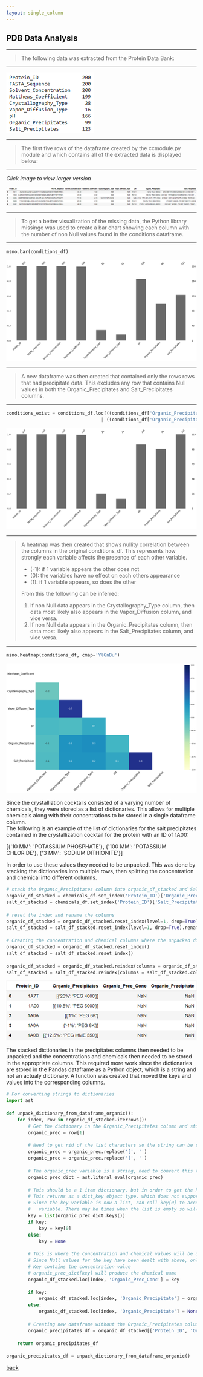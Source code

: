 ```yaml
---
layout: single_column
---
```


## PDB Data Analysis

---  

> The following data was extracted from the Protein Data Bank:

---  

![Missing Data Table](/assets/img/PDB_missing_data_table.png "Missing Data Table")  

---  

> The first five rows of the dataframe created by the ccmodule.py module and which contains all of the extracted data is displayed below:

---  


_Click image to view larger version_

[![Extracted Conditions Dataframe](/assets/img/conditions_df_first5.png "Extracted Conditions Dataframe")](https://github.com/at58474/at58474.github.io/blob/master/assets/img/conditions_df_first5.png)  

---  

> To get a better visualization of the missing data, the Python library missingo was used to create a bar chart showing each column with the number of non Null values found in the conditions dataframe.  

---  

```python
msno.bar(conditions_df)
```

[![PDB Missing Data](/assets/img/PDB_missing_data.png "PDB Missing Data")](https://github.com/at58474/at58474.github.io/blob/master/assets/img/PDB_missing_data.png)  

---  

> A new dataframe was then created that contained only the rows rows that had precipitate data. This excludes any row that contains Null values in both the Organic_Precipitates and Salt_Precipitates columns.  

---  

```python
conditions_exist = conditions_df.loc[((conditions_df['Organic_Precipitates'].notnull()) & (conditions_df['Salt_Precipitates'].notnull()))
                                   | ((conditions_df['Organic_Precipitates'].notnull()) | (conditions_df['Salt_Precipitates'].notnull()))]
```

[![PDB Missing Data Excluding](/assets/img/PDB_missing_data_excluding.png "PDB Missing Data Excluding")](https://github.com/at58474/at58474.github.io/blob/master/assets/img/PDB_missing_data_excluding.png)

---  

> A heatmap was then created that shows nullity correlation between the columns in the original conditions_df. This represents how strongly each variable affects the presence of each other variable.   
>
> - (-1): if 1 variable appears the other does not
> - (0): the variables have no effect on each others appearance
> - (1): if 1 variable appears, so does the other
>
> From this the following can be inferred:  
>
> 1. If non Null data appears in the Crystallography_Type column, then data most likely also appears in the Vapor_Diffusion column, and vice versa.
> 2. If non Null data appears in the Organic_Precipitates column, then data most likely also appears in the Salt_Precipitates column, and vice versa.

---  

```python
msno.heatmap(conditions_df, cmap='YlGnBu')
```

[![PDB Heatmap](/assets/img/nullity_correlation_heatmap.png "PDB Heatmap")](https://github.com/at58474/at58474.github.io/blob/master/assets/img/nullity_correlation_heatmap.png)  

Since the crystalliation cocktails consisted of a varying number of chemicals, they were stored as a list of dictionaries. This allows for multiple chemicals along with their concentrations to be stored in a single dataframe column.  
The following is an example of the list of dictionaries for the salt precipitates contained in the crystallization cocktail for the protein with an ID of 1A00:  

[{'10 MM': 'POTASSIUM PHOSPHATE'}, {'100 MM': 'POTASSIUM CHLORIDE'}, {'3 MM': 'SODIUM DITHIONITE'}]  

In order to use these values they needed to be unpacked. This was done by stacking the dictionaries into multiple rows, then splitting the concentration and chemical into different columns.  

```python
# stack the Organic_Precipitates column into organic_df_stacked and Salt_Precipitates column into salt_df_stacked
organic_df_stacked = chemicals_df.set_index('Protein_ID')['Organic_Precipitates'].str.split(', ', expand=True).stack()
salt_df_stacked = chemicals_df.set_index('Protein_ID')['Salt_Precipitates'].str.split(', ', expand=True).stack()

# reset the index and rename the columns
organic_df_stacked = organic_df_stacked.reset_index(level=1, drop=True).rename('Organic_Precipitates')
salt_df_stacked = salt_df_stacked.reset_index(level=1, drop=True).rename('Salt_Precipitates')

# Creating the concentration and chemical columns where the unpacked dictionary keys and values will be stored
organic_df_stacked = organic_df_stacked.reset_index()
salt_df_stacked = salt_df_stacked.reset_index()

organic_df_stacked = organic_df_stacked.reindex(columns = organic_df_stacked.columns.tolist() + ["Organic_Prec_Conc", "Organic_Precipitate"])
salt_df_stacked = salt_df_stacked.reindex(columns = salt_df_stacked.columns.tolist() + ["Salt_Prec_Conc", "Salt_Precipitate"])
```

[![Stacking and Splitting](/assets/img/stacking_and_splitting.png "Stacking and Splitting")](https://github.com/at58474/at58474.github.io/blob/master/assets/img/stacking_and_splitting.png)  

The stacked dictionaries in the precipitates columns then needed to be unpacked and the concentrations and chemicals then needed to be stored in the appropriate columns. This required more work since the dictionaries are stored in the Pandas dataframe as a Python object, which is a string and not an actualy dictionary. A function was created that moved the keys and values into the corresponding columns.  

```python
# For converting strings to dictionaries
import ast

def unpack_dictionary_from_dataframe_organic():
    for index, row in organic_df_stacked.iterrows():
        # Get the dictionary in the Organic_Precipitates column and store into the organic_prec variable
        organic_prec = row[1]

        # Need to get rid of the list characters so the string can be stored as a dictionary
        organic_prec = organic_prec.replace('[', '')
        organic_prec = organic_prec.replace(']', '')

        # The organic_prec variable is a string, need to convert this to a dictionary using ast.literal.eval(), required import
        organic_prec_dict = ast.literal_eval(organic_prec)

        # This should be a 1 item dictionary, but in order to get the key, which is the concentation value, will use keys() method.
        # This returns as a dict_key object type, which does not support indecies. This can be converted into a list though.
        # Since the key variable is now a list, can call key[0] to access the concentration value and store that into the key
        #   variable. There may be times when the list is empty so will handle that below, if so None will be stored.
        key = list(organic_prec_dict.keys())
        if key:
            key = key[0]
        else:
            key = None

        # This is where the concentration and chemical values will be updated in the dataframe
        # Since Null values for the key have been dealt with above, only need to handle here for the dictionary values(Organic Precipitate Column)
        # Key contains the concentration value
        # organic_prec_dict[key] will produce the chemical name
        organic_df_stacked.loc[index, 'Organic_Prec_Conc'] = key

        if key:
            organic_df_stacked.loc[index, 'Organic_Precipitate'] = organic_prec_dict[key]
        else:
            organic_df_stacked.loc[index, 'Organic_Precipitate'] = None

        # Creating new dataframe without the Organic_Precipitates column
        organic_precipitates_df = organic_df_stacked[['Protein_ID', 'Organic_Prec_Conc', 'Organic_Precipitate']].copy()
        
    return organic_precipitates_df

organic_precipitates_df = unpack_dictionary_from_dataframe_organic()
```







[comment]: # (HTML for Organic Precipitate TOP10 Pie Chart)

<div>                        <script type="text/javascript">window.PlotlyConfig = {MathJaxConfig: 'local'};</script>
        <script src="https://cdn.plot.ly/plotly-2.12.1.min.js"></script>                <div id="2f6865f0-9fb7-442b-a540-8a012b12f7b0" class="plotly-graph-div" style="height:100%; width:100%;"></div>            <script type="text/javascript">                                    window.PLOTLYENV=window.PLOTLYENV || {};                                    if (document.getElementById("2f6865f0-9fb7-442b-a540-8a012b12f7b0")) {                    Plotly.newPlot(                        "2f6865f0-9fb7-442b-a540-8a012b12f7b0",                        [{"domain":{"x":[0.0,1.0],"y":[0.0,1.0]},"hole":0.3,"hovertemplate":"Organic_Precipitate=%{label}<br>Occurances=%{value}<extra></extra>","labels":["PEG 8000","PEG 4000","PEG 400","PEG 3350","GLYCEROL","PEG 6000","ISOPROPANOL","PEG 8K","TETRAETHYLENE GLYCOL","PEG 6K"],"legendgroup":"","name":"","showlegend":true,"values":[21,15,8,7,6,6,5,5,5,5],"type":"pie","textinfo":"percent+label","textposition":"inside"}],                        {"template":{"data":{"histogram2dcontour":[{"type":"histogram2dcontour","colorbar":{"outlinewidth":0,"ticks":""},"colorscale":[[0.0,"#0d0887"],[0.1111111111111111,"#46039f"],[0.2222222222222222,"#7201a8"],[0.3333333333333333,"#9c179e"],[0.4444444444444444,"#bd3786"],[0.5555555555555556,"#d8576b"],[0.6666666666666666,"#ed7953"],[0.7777777777777778,"#fb9f3a"],[0.8888888888888888,"#fdca26"],[1.0,"#f0f921"]]}],"choropleth":[{"type":"choropleth","colorbar":{"outlinewidth":0,"ticks":""}}],"histogram2d":[{"type":"histogram2d","colorbar":{"outlinewidth":0,"ticks":""},"colorscale":[[0.0,"#0d0887"],[0.1111111111111111,"#46039f"],[0.2222222222222222,"#7201a8"],[0.3333333333333333,"#9c179e"],[0.4444444444444444,"#bd3786"],[0.5555555555555556,"#d8576b"],[0.6666666666666666,"#ed7953"],[0.7777777777777778,"#fb9f3a"],[0.8888888888888888,"#fdca26"],[1.0,"#f0f921"]]}],"heatmap":[{"type":"heatmap","colorbar":{"outlinewidth":0,"ticks":""},"colorscale":[[0.0,"#0d0887"],[0.1111111111111111,"#46039f"],[0.2222222222222222,"#7201a8"],[0.3333333333333333,"#9c179e"],[0.4444444444444444,"#bd3786"],[0.5555555555555556,"#d8576b"],[0.6666666666666666,"#ed7953"],[0.7777777777777778,"#fb9f3a"],[0.8888888888888888,"#fdca26"],[1.0,"#f0f921"]]}],"heatmapgl":[{"type":"heatmapgl","colorbar":{"outlinewidth":0,"ticks":""},"colorscale":[[0.0,"#0d0887"],[0.1111111111111111,"#46039f"],[0.2222222222222222,"#7201a8"],[0.3333333333333333,"#9c179e"],[0.4444444444444444,"#bd3786"],[0.5555555555555556,"#d8576b"],[0.6666666666666666,"#ed7953"],[0.7777777777777778,"#fb9f3a"],[0.8888888888888888,"#fdca26"],[1.0,"#f0f921"]]}],"contourcarpet":[{"type":"contourcarpet","colorbar":{"outlinewidth":0,"ticks":""}}],"contour":[{"type":"contour","colorbar":{"outlinewidth":0,"ticks":""},"colorscale":[[0.0,"#0d0887"],[0.1111111111111111,"#46039f"],[0.2222222222222222,"#7201a8"],[0.3333333333333333,"#9c179e"],[0.4444444444444444,"#bd3786"],[0.5555555555555556,"#d8576b"],[0.6666666666666666,"#ed7953"],[0.7777777777777778,"#fb9f3a"],[0.8888888888888888,"#fdca26"],[1.0,"#f0f921"]]}],"surface":[{"type":"surface","colorbar":{"outlinewidth":0,"ticks":""},"colorscale":[[0.0,"#0d0887"],[0.1111111111111111,"#46039f"],[0.2222222222222222,"#7201a8"],[0.3333333333333333,"#9c179e"],[0.4444444444444444,"#bd3786"],[0.5555555555555556,"#d8576b"],[0.6666666666666666,"#ed7953"],[0.7777777777777778,"#fb9f3a"],[0.8888888888888888,"#fdca26"],[1.0,"#f0f921"]]}],"mesh3d":[{"type":"mesh3d","colorbar":{"outlinewidth":0,"ticks":""}}],"scatter":[{"fillpattern":{"fillmode":"overlay","size":10,"solidity":0.2},"type":"scatter"}],"parcoords":[{"type":"parcoords","line":{"colorbar":{"outlinewidth":0,"ticks":""}}}],"scatterpolargl":[{"type":"scatterpolargl","marker":{"colorbar":{"outlinewidth":0,"ticks":""}}}],"bar":[{"error_x":{"color":"#2a3f5f"},"error_y":{"color":"#2a3f5f"},"marker":{"line":{"color":"#E5ECF6","width":0.5},"pattern":{"fillmode":"overlay","size":10,"solidity":0.2}},"type":"bar"}],"scattergeo":[{"type":"scattergeo","marker":{"colorbar":{"outlinewidth":0,"ticks":""}}}],"scatterpolar":[{"type":"scatterpolar","marker":{"colorbar":{"outlinewidth":0,"ticks":""}}}],"histogram":[{"marker":{"pattern":{"fillmode":"overlay","size":10,"solidity":0.2}},"type":"histogram"}],"scattergl":[{"type":"scattergl","marker":{"colorbar":{"outlinewidth":0,"ticks":""}}}],"scatter3d":[{"type":"scatter3d","line":{"colorbar":{"outlinewidth":0,"ticks":""}},"marker":{"colorbar":{"outlinewidth":0,"ticks":""}}}],"scattermapbox":[{"type":"scattermapbox","marker":{"colorbar":{"outlinewidth":0,"ticks":""}}}],"scatterternary":[{"type":"scatterternary","marker":{"colorbar":{"outlinewidth":0,"ticks":""}}}],"scattercarpet":[{"type":"scattercarpet","marker":{"colorbar":{"outlinewidth":0,"ticks":""}}}],"carpet":[{"aaxis":{"endlinecolor":"#2a3f5f","gridcolor":"white","linecolor":"white","minorgridcolor":"white","startlinecolor":"#2a3f5f"},"baxis":{"endlinecolor":"#2a3f5f","gridcolor":"white","linecolor":"white","minorgridcolor":"white","startlinecolor":"#2a3f5f"},"type":"carpet"}],"table":[{"cells":{"fill":{"color":"#EBF0F8"},"line":{"color":"white"}},"header":{"fill":{"color":"#C8D4E3"},"line":{"color":"white"}},"type":"table"}],"barpolar":[{"marker":{"line":{"color":"#E5ECF6","width":0.5},"pattern":{"fillmode":"overlay","size":10,"solidity":0.2}},"type":"barpolar"}],"pie":[{"automargin":true,"type":"pie"}]},"layout":{"autotypenumbers":"strict","colorway":["#636efa","#EF553B","#00cc96","#ab63fa","#FFA15A","#19d3f3","#FF6692","#B6E880","#FF97FF","#FECB52"],"font":{"color":"#2a3f5f"},"hovermode":"closest","hoverlabel":{"align":"left"},"paper_bgcolor":"white","plot_bgcolor":"#E5ECF6","polar":{"bgcolor":"#E5ECF6","angularaxis":{"gridcolor":"white","linecolor":"white","ticks":""},"radialaxis":{"gridcolor":"white","linecolor":"white","ticks":""}},"ternary":{"bgcolor":"#E5ECF6","aaxis":{"gridcolor":"white","linecolor":"white","ticks":""},"baxis":{"gridcolor":"white","linecolor":"white","ticks":""},"caxis":{"gridcolor":"white","linecolor":"white","ticks":""}},"coloraxis":{"colorbar":{"outlinewidth":0,"ticks":""}},"colorscale":{"sequential":[[0.0,"#0d0887"],[0.1111111111111111,"#46039f"],[0.2222222222222222,"#7201a8"],[0.3333333333333333,"#9c179e"],[0.4444444444444444,"#bd3786"],[0.5555555555555556,"#d8576b"],[0.6666666666666666,"#ed7953"],[0.7777777777777778,"#fb9f3a"],[0.8888888888888888,"#fdca26"],[1.0,"#f0f921"]],"sequentialminus":[[0.0,"#0d0887"],[0.1111111111111111,"#46039f"],[0.2222222222222222,"#7201a8"],[0.3333333333333333,"#9c179e"],[0.4444444444444444,"#bd3786"],[0.5555555555555556,"#d8576b"],[0.6666666666666666,"#ed7953"],[0.7777777777777778,"#fb9f3a"],[0.8888888888888888,"#fdca26"],[1.0,"#f0f921"]],"diverging":[[0,"#8e0152"],[0.1,"#c51b7d"],[0.2,"#de77ae"],[0.3,"#f1b6da"],[0.4,"#fde0ef"],[0.5,"#f7f7f7"],[0.6,"#e6f5d0"],[0.7,"#b8e186"],[0.8,"#7fbc41"],[0.9,"#4d9221"],[1,"#276419"]]},"xaxis":{"gridcolor":"white","linecolor":"white","ticks":"","title":{"standoff":15},"zerolinecolor":"white","automargin":true,"zerolinewidth":2},"yaxis":{"gridcolor":"white","linecolor":"white","ticks":"","title":{"standoff":15},"zerolinecolor":"white","automargin":true,"zerolinewidth":2},"scene":{"xaxis":{"backgroundcolor":"#E5ECF6","gridcolor":"white","linecolor":"white","showbackground":true,"ticks":"","zerolinecolor":"white","gridwidth":2},"yaxis":{"backgroundcolor":"#E5ECF6","gridcolor":"white","linecolor":"white","showbackground":true,"ticks":"","zerolinecolor":"white","gridwidth":2},"zaxis":{"backgroundcolor":"#E5ECF6","gridcolor":"white","linecolor":"white","showbackground":true,"ticks":"","zerolinecolor":"white","gridwidth":2}},"shapedefaults":{"line":{"color":"#2a3f5f"}},"annotationdefaults":{"arrowcolor":"#2a3f5f","arrowhead":0,"arrowwidth":1},"geo":{"bgcolor":"white","landcolor":"#E5ECF6","subunitcolor":"white","showland":true,"showlakes":true,"lakecolor":"white"},"title":{"x":0.05},"mapbox":{"style":"light"}}},"legend":{"tracegroupgap":0},"title":{"text":"Most Occuring Chemicals Found in the PDB"}},                        {"responsive": true}                    )                };                            </script>        </div>



[back](./)

